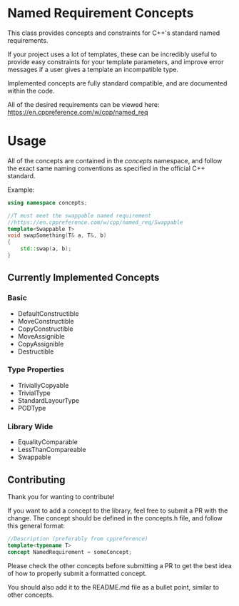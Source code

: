 # Named Requirement Concepts
This class provides concepts and constraints for C++'s standard named requirements.

If your project uses a lot of templates, these can be incredibly useful to provide easy constraints for your template 
parameters, and improve error messages if a user gives a template an incompatible type.

Implemented concepts are fully standard compatible, and are documented within the code.

All of the desired requirements can be viewed here:
https://en.cppreference.com/w/cpp/named_req

# Usage
All of the concepts are contained in the *concepts* namespace, and follow the exact same
naming conventions as specified in the official C++ standard.

Example:
```cpp
using namespace concepts;

//T must meet the swappable named requirement
//https://en.cppreference.com/w/cpp/named_req/Swappable
template<Swappable T>
void swapSomething(T& a, T&, b) 
{
    std::swap(a, b);
}
```

## Currently Implemented Concepts
### Basic
 - DefaultConstructible
 - MoveConstructible
 - CopyConstructible
 - MoveAssignible
 - CopyAssignible
 - Destructible

### Type Properties
 - TriviallyCopyable
 - TrivialType
 - StandardLayourType
 - PODType

### Library Wide
 - EqualityComparable
 - LessThanCompareable
 - Swappable

## Contributing
Thank you for wanting to contribute!

If you want to add a concept to the library, feel free to submit a PR with the change.
The concept should be defined in the concepts.h file, and follow this general format:

```cpp
//Description (preferably from cppreference)
template<typename T>
concept NamedRequirement = someConcept;
```
Please check the other concepts before submitting a PR to get the best idea of how to properly submit a formatted concept.

You should also add it to the README.md file as a bullet point, similar to other concepts.